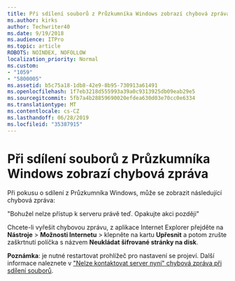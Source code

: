 ```yaml
---
title: Při sdílení souborů z Průzkumníka Windows zobrazí chybová zpráva
ms.author: kirks
author: Techwriter40
ms.date: 9/19/2018
ms.audience: ITPro
ms.topic: article
ROBOTS: NOINDEX, NOFOLLOW
localization_priority: Normal
ms.custom:
- "1059"
- "5800005"
ms.assetid: b5c75a18-1db8-42e9-8b95-730913a61491
ms.openlocfilehash: 1f7eb3218d555993a39a0c9313925db09eab29e5
ms.sourcegitcommit: 5fb7a4b28859690020efdea630d03e70cc0e6334
ms.translationtype: MT
ms.contentlocale: cs-CZ
ms.lasthandoff: 06/28/2019
ms.locfileid: "35387915"
---
```

# <a name="error-message-when-sharing-files-from-windows-explorer"></a>Při sdílení souborů z Průzkumníka Windows zobrazí chybová zpráva

Při pokusu o sdílení z Průzkumníka Windows, může se zobrazit následující chybová zpráva:
  
"Bohužel nelze přístup k serveru právě teď. Opakujte akci později"
  
Chcete-li vyřešit chybovou zprávu, z aplikace Internet Explorer přejděte na **Nástroje** \> **Možnosti Internetu** \> klepněte na kartu **Upřesnit** a potom zrušte zaškrtnutí políčka s názvem **Neukládat šifrované stránky na disk**.
  
 **Poznámka**: je nutné restartovat prohlížeč pro nastavení se projeví. Další informace naleznete v ["Nelze kontaktovat server nyní" chybová zpráva při sdílení souborů](https://go.microsoft.com/fwlink/?linkid=2022914).
  